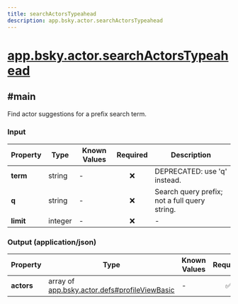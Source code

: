 ```yaml
---
title: searchActorsTypeahead
description: app.bsky.actor.searchActorsTypeahead
---
```


# [app.bsky.actor.searchActorsTypeahead](https://github.com/myConsciousness/atproto.dart/blob/main/lexicons/app/bsky/actor/searchActorsTypeahead.json)

## #main

Find actor suggestions for a prefix search term.

### Input

| Property | Type | Known Values | Required | Description |
| --- | --- | --- | :---: | --- |
| **term** | string | - | ❌ | DEPRECATED: use 'q' instead. |
| **q** | string | - | ❌ | Search query prefix; not a full query string. |
| **limit** | integer | - | ❌ | - |

### Output (application/json)

| Property | Type | Known Values | Required | Description |
| --- | --- | --- | :---: | --- |
| **actors** | array of [app.bsky.actor.defs#profileViewBasic](../../../../lexicons/app/bsky/actor/defs.md#profileviewbasic) | - | ✅ | - |
